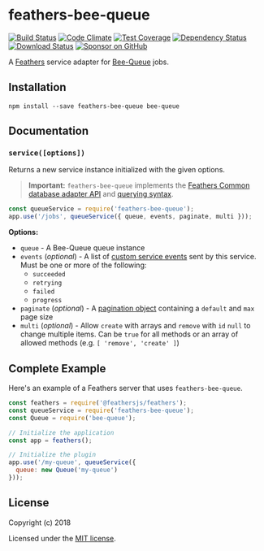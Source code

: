 # feathers-bee-queue

[![Build Status](https://travis-ci.org/compwright/feathers-bee-queue.png?branch=master)](https://travis-ci.org/compwright/feathers-bee-queue)
[![Code Climate](https://codeclimate.com/github/compwright/feathers-bee-queue/badges/gpa.svg)](https://codeclimate.com/github/compwright/feathers-bee-queue)
[![Test Coverage](https://codeclimate.com/github/compwright/feathers-bee-queue/badges/coverage.svg)](https://codeclimate.com/github/compwright/feathers-bee-queue/coverage)
[![Dependency Status](https://img.shields.io/david/compwright/feathers-bee-queue.svg?style=flat-square)](https://david-dm.org/compwright/feathers-bee-queue)
[![Download Status](https://img.shields.io/npm/dm/feathers-bee-queue.svg?style=flat-square)](https://www.npmjs.com/package/feathers-bee-queue)
[![Sponsor on GitHub](https://img.shields.io/static/v1?label=Sponsor&message=❤&logo=GitHub&link=https://github.com/sponsors/compwright)](https://github.com/sponsors/compwright)

A [Feathers](https://feathersjs.com) service adapter for [Bee-Queue](https://www.npmjs.com/package/bee-queue) jobs.

## Installation

```
npm install --save feathers-bee-queue bee-queue
```

## Documentation

### `service([options])`

Returns a new service instance initialized with the given options.

> __Important:__ `feathers-bee-queue` implements the [Feathers Common database adapter API](https://docs.feathersjs.com/api/databases/common.html) and [querying syntax](https://docs.feathersjs.com/api/databases/querying.html).

```js
const queueService = require('feathers-bee-queue');
app.use('/jobs', queueService({ queue, events, paginate, multi }));
```

__Options:__

- `queue` - A Bee-Queue queue instance
- `events` (*optional*) - A list of [custom service events](https://docs.feathersjs.com/api/events.html#custom-events) sent by this service. Must be one or more of the following:
  - `succeeded`
  - `retrying`
  - `failed`
  - `progress`
- `paginate` (*optional*) - A [pagination object](https://docs.feathersjs.com/api/databases/common.html#pagination) containing a `default` and `max` page size
- `multi` (*optional*) - Allow `create` with arrays and `remove` with `id` `null` to change multiple items. Can be `true` for all methods or an array of allowed methods (e.g. `[ 'remove', 'create' ]`)


## Complete Example

Here's an example of a Feathers server that uses `feathers-bee-queue`. 

```js
const feathers = require('@feathersjs/feathers');
const queueService = require('feathers-bee-queue');
const Queue = require('bee-queue');

// Initialize the application
const app = feathers();

// Initialize the plugin
app.use('/my-queue', queueService({
  queue: new Queue('my-queue')
}));
```

## License

Copyright (c) 2018

Licensed under the [MIT license](LICENSE).
